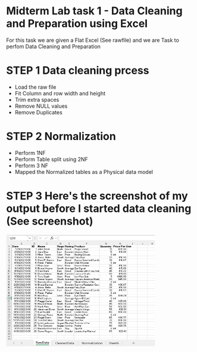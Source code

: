 # Midterm Lab task 1 - Data Cleaning and Preparation using Excel
For this task we are given a Flat Excel (See rawfile) and we are Task to perfom Data Cleaning and Preparation

# STEP 1 Data cleaning prcess
- Load the raw file
- Fit Column and row width and height
- Trim extra spaces
- Remove NULL values
- Remove Duplicates

 # STEP 2 Normalization
  - Perform 1NF
  - Perform Table split using 2NF
  - Perform 3 NF
  - Mapped the Normalized tables as a Physical data model
 
 # STEP 3 Here's the screenshot of  my output before I started data cleaning (See screenshot)
 <img src="Image/RawData.png" alt="Alt Text" width="400" height="300">

    
